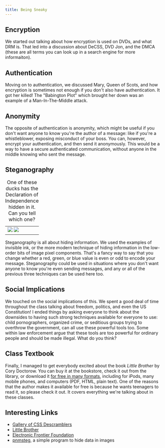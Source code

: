 ```yaml
---
title: Being Sneaky
---
```


Encryption
----------

We started out talking about how encryption is used on DVDs, and what
DRM is.  That led into a discussion about DeCSS, DVD Jon, and the DMCA
(these are all terms you can look up in a search engine for more
informaiton).


Authentication
--------------

Moving on to authentication, we discussed Mary, Queen of Scots, and how
encryption is sometimes not enough if you don't also have
authentication.  It got her killed!  The "Babington Plot" which brought
her down was an example of a Man-In-The-Middle attack.


Anonymity
---------

The opposite of authentication is anonymity, which might be useful if
you don't want anyone to know you're the author of a message: like if
you're a whistleblower, exposing misconduct of your boss.  You can,
however, encrypt your authentication, and then send it anonymously.
This would be a way to have a secure authenticated communication,
without anyone in the middle knowing who sent the message.


Steganography
-------------

<table class="figure">
<tr><td>
<img src="duck.png">
<img src="stegduck.png">
</td></tr>
<caption>
One of these ducks has the Declaration of Independence
hidden in it.  Can you tell which one?
</caption>
</table>

Steganography is all about hiding information.  We used the examples of
invisible ink, or the more modern technique of hiding information in the
low-order bits of image pixel components.  That's a fancy way to say
that you change whether a red, green, or blue value is even or odd to
encode your message.  Steganography could be used in situations where
you don't want anyone to know you're even sending messages, and any or
all of the previous three techniques can be used here too.


Social Implications
-------------------

We touched on the social implications of this.  We spent a good deal of
time throughout the class talking about freedom, politics, and even the
US Constitution!  I ended things by asking everyone to think about the
downsides to having such strong techniques available for everyone to
use: child pornographers, organized crime, or seditious groups trying to
overthrow the government, can all use these powerful tools too.  Some
within law enforcement argue that these tools are too powerful for
ordinary people and should be made illegal.  What do you think?


Class Textbook
--------------

Finally, I managed to get everybody excited about the book *Little
Brother* by Cory Doctorow.  You can buy it at the bookstore, check it
out from the library, or download it [for free in many
formats](http://craphound.com/littlebrother/download/), including for
iPods, many mobile phones, and computers (PDF, HTML, plain text).  One
of the reasons that the author makes it available for free is because he
wants teenagers to read it, so please check it out.  It covers
everything we're talking about in these classes.


Interesting Links
-----------------

* [Gallery of CSS Descramblers](http://www.cs.cmu.edu/~dst/DeCSS/Gallery/)
* [Little Brother](http://craphound.com/littlebrother/)
* [Electronic Frontier Foundation](http://www.eff.org/)
* [pnmsteg](pnmsteg.py), a simple program to hide data in images